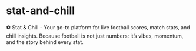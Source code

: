 # stat-and-chill
 ⚽ Stat &amp; Chill - Your go-to platform for live football scores, match stats, and chill insights.   Because football is not just numbers: it’s vibes, momentum, and the story behind every stat.
